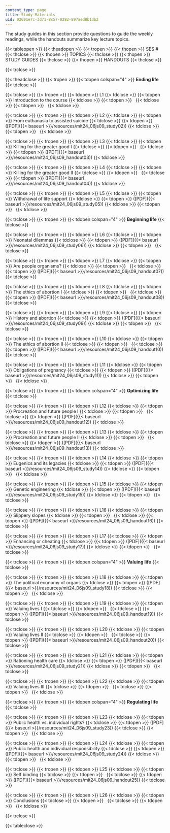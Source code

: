 ```yaml
---
content_type: page
title: Study Materials
uid: 02691e7c-3d71-8c57-0282-897aed8b1db2
---
```


The study guides in this section provide questions to guide the weekly readings, while the handouts summarize key lecture topics.

{{< tableopen >}}
{{< theadopen >}}
{{< tropen >}}
{{< thopen >}}
SES #
{{< thclose >}}
{{< thopen >}}
TOPICS
{{< thclose >}}
{{< thopen >}}
STUDY GUIDES
{{< thclose >}}
{{< thopen >}}
HANDOUTS
{{< thclose >}}

{{< trclose >}}

{{< theadclose >}}
{{< tropen >}}
{{< tdopen colspan="4" >}}
**Ending life**
{{< tdclose >}}

{{< trclose >}}
{{< tropen >}}
{{< tdopen >}}
L1
{{< tdclose >}}
{{< tdopen >}}
Introduction to the course
{{< tdclose >}}
{{< tdopen >}}
 
{{< tdclose >}}
{{< tdopen >}}
 
{{< tdclose >}}

{{< trclose >}}
{{< tropen >}}
{{< tdopen >}}
L2
{{< tdclose >}}
{{< tdopen >}}
From euthanasia to assisted suicide
{{< tdclose >}}
{{< tdopen >}}
([PDF]({{< baseurl >}}/resources/mit24_06js09_study02))
{{< tdclose >}}
{{< tdopen >}}
 
{{< tdclose >}}

{{< trclose >}}
{{< tropen >}}
{{< tdopen >}}
L3
{{< tdclose >}}
{{< tdopen >}}
Killing for the greater good I
{{< tdclose >}}
{{< tdopen >}}
 
{{< tdclose >}}
{{< tdopen >}}
([PDF]({{< baseurl >}}/resources/mit24_06js09_handout03))
{{< tdclose >}}

{{< trclose >}}
{{< tropen >}}
{{< tdopen >}}
L4
{{< tdclose >}}
{{< tdopen >}}
Killing for the greater good II
{{< tdclose >}}
{{< tdopen >}}
 
{{< tdclose >}}
{{< tdopen >}}
([PDF]({{< baseurl >}}/resources/mit24_06js09_handout04))
{{< tdclose >}}

{{< trclose >}}
{{< tropen >}}
{{< tdopen >}}
L5
{{< tdclose >}}
{{< tdopen >}}
Withdrawal of life support
{{< tdclose >}}
{{< tdopen >}}
([PDF]({{< baseurl >}}/resources/mit24_06js09_study05))
{{< tdclose >}}
{{< tdopen >}}
 
{{< tdclose >}}

{{< trclose >}}
{{< tropen >}}
{{< tdopen colspan="4" >}}
**Beginning life**
{{< tdclose >}}

{{< trclose >}}
{{< tropen >}}
{{< tdopen >}}
L6
{{< tdclose >}}
{{< tdopen >}}
Neonatal dilemmas
{{< tdclose >}}
{{< tdopen >}}
([PDF]({{< baseurl >}}/resources/mit24_06js09_study06))
{{< tdclose >}}
{{< tdopen >}}
 
{{< tdclose >}}

{{< trclose >}}
{{< tropen >}}
{{< tdopen >}}
L7
{{< tdclose >}}
{{< tdopen >}}
Are people organisms?
{{< tdclose >}}
{{< tdopen >}}
 
{{< tdclose >}}
{{< tdopen >}}
([PDF]({{< baseurl >}}/resources/mit24_06js09_handout07))
{{< tdclose >}}

{{< trclose >}}
{{< tropen >}}
{{< tdopen >}}
L8
{{< tdclose >}}
{{< tdopen >}}
The ethics of abortion I
{{< tdclose >}}
{{< tdopen >}}
 
{{< tdclose >}}
{{< tdopen >}}
([PDF]({{< baseurl >}}/resources/mit24_06js09_handout08))
{{< tdclose >}}

{{< trclose >}}
{{< tropen >}}
{{< tdopen >}}
L9
{{< tdclose >}}
{{< tdopen >}}
History and abortion
{{< tdclose >}}
{{< tdopen >}}
([PDF]({{< baseurl >}}/resources/mit24_06js09_study09))
{{< tdclose >}}
{{< tdopen >}}
 
{{< tdclose >}}

{{< trclose >}}
{{< tropen >}}
{{< tdopen >}}
L10
{{< tdclose >}}
{{< tdopen >}}
The ethics of abortion II
{{< tdclose >}}
{{< tdopen >}}
 
{{< tdclose >}}
{{< tdopen >}}
([PDF]({{< baseurl >}}/resources/mit24_06js09_handout10))
{{< tdclose >}}

{{< trclose >}}
{{< tropen >}}
{{< tdopen >}}
L11
{{< tdclose >}}
{{< tdopen >}}
Obligations of pregnancy
{{< tdclose >}}
{{< tdopen >}}
([PDF]({{< baseurl >}}/resources/mit24_06js09_study11))
{{< tdclose >}}
{{< tdopen >}}
 
{{< tdclose >}}

{{< trclose >}}
{{< tropen >}}
{{< tdopen colspan="4" >}}
**Optimizing life**
{{< tdclose >}}

{{< trclose >}}
{{< tropen >}}
{{< tdopen >}}
L12
{{< tdclose >}}
{{< tdopen >}}
Procreation and future people I
{{< tdclose >}}
{{< tdopen >}}
 
{{< tdclose >}}
{{< tdopen >}}
([PDF]({{< baseurl >}}/resources/mit24_06js09_handout12))
{{< tdclose >}}

{{< trclose >}}
{{< tropen >}}
{{< tdopen >}}
L13
{{< tdclose >}}
{{< tdopen >}}
Procreation and future people II
{{< tdclose >}}
{{< tdopen >}}
 
{{< tdclose >}}
{{< tdopen >}}
([PDF]({{< baseurl >}}/resources/mit24_06js09_handout13))
{{< tdclose >}}

{{< trclose >}}
{{< tropen >}}
{{< tdopen >}}
L14
{{< tdclose >}}
{{< tdopen >}}
Eugenics and its legacies
{{< tdclose >}}
{{< tdopen >}}
([PDF]({{< baseurl >}}/resources/mit24_06js09_study14))
{{< tdclose >}}
{{< tdopen >}}
 
{{< tdclose >}}

{{< trclose >}}
{{< tropen >}}
{{< tdopen >}}
L15
{{< tdclose >}}
{{< tdopen >}}
Genetic engineering
{{< tdclose >}}
{{< tdopen >}}
([PDF]({{< baseurl >}}/resources/mit24_06js09_study15))
{{< tdclose >}}
{{< tdopen >}}
 
{{< tdclose >}}

{{< trclose >}}
{{< tropen >}}
{{< tdopen >}}
L16
{{< tdclose >}}
{{< tdopen >}}
Slippery slopes
{{< tdclose >}}
{{< tdopen >}}
 
{{< tdclose >}}
{{< tdopen >}}
([PDF]({{< baseurl >}}/resources/mit24_06js09_handout16))
{{< tdclose >}}

{{< trclose >}}
{{< tropen >}}
{{< tdopen >}}
L17
{{< tdclose >}}
{{< tdopen >}}
Enhancing or cheating
{{< tdclose >}}
{{< tdopen >}}
([PDF]({{< baseurl >}}/resources/mit24_06js09_study17))
{{< tdclose >}}
{{< tdopen >}}
 
{{< tdclose >}}

{{< trclose >}}
{{< tropen >}}
{{< tdopen colspan="4" >}}
**Valuing life**
{{< tdclose >}}

{{< trclose >}}
{{< tropen >}}
{{< tdopen >}}
L18
{{< tdclose >}}
{{< tdopen >}}
The political economy of organs
{{< tdclose >}}
{{< tdopen >}}
([PDF]({{< baseurl >}}/resources/mit24_06js09_study18))
{{< tdclose >}}
{{< tdopen >}}
 
{{< tdclose >}}

{{< trclose >}}
{{< tropen >}}
{{< tdopen >}}
L19
{{< tdclose >}}
{{< tdopen >}}
Valuing lives I
{{< tdclose >}}
{{< tdopen >}}
 
{{< tdclose >}}
{{< tdopen >}}
([PDF]({{< baseurl >}}/resources/mit24_06js09_handout19))
{{< tdclose >}}

{{< trclose >}}
{{< tropen >}}
{{< tdopen >}}
L20
{{< tdclose >}}
{{< tdopen >}}
Valuing lives II
{{< tdclose >}}
{{< tdopen >}}
 
{{< tdclose >}}
{{< tdopen >}}
([PDF]({{< baseurl >}}/resources/mit24_06js09_handout20))
{{< tdclose >}}

{{< trclose >}}
{{< tropen >}}
{{< tdopen >}}
L21
{{< tdclose >}}
{{< tdopen >}}
Rationing health care
{{< tdclose >}}
{{< tdopen >}}
([PDF]({{< baseurl >}}/resources/mit24_06js09_study21))
{{< tdclose >}}
{{< tdopen >}}
 
{{< tdclose >}}

{{< trclose >}}
{{< tropen >}}
{{< tdopen >}}
L22
{{< tdclose >}}
{{< tdopen >}}
Valuing lives III
{{< tdclose >}}
{{< tdopen >}}
 
{{< tdclose >}}
{{< tdopen >}}
 
{{< tdclose >}}

{{< trclose >}}
{{< tropen >}}
{{< tdopen colspan="4" >}}
**Regulating life**
{{< tdclose >}}

{{< trclose >}}
{{< tropen >}}
{{< tdopen >}}
L23
{{< tdclose >}}
{{< tdopen >}}
Public health vs. individual rights?
{{< tdclose >}}
{{< tdopen >}}
([PDF]({{< baseurl >}}/resources/mit24_06js09_study23))
{{< tdclose >}}
{{< tdopen >}}
 
{{< tdclose >}}

{{< trclose >}}
{{< tropen >}}
{{< tdopen >}}
L24
{{< tdclose >}}
{{< tdopen >}}
Public health and individual responsibility
{{< tdclose >}}
{{< tdopen >}}
([PDF]({{< baseurl >}}/resources/mit24_06js09_study24))
{{< tdclose >}}
{{< tdopen >}}
 
{{< tdclose >}}

{{< trclose >}}
{{< tropen >}}
{{< tdopen >}}
L25
{{< tdclose >}}
{{< tdopen >}}
Self binding
{{< tdclose >}}
{{< tdopen >}}
 
{{< tdclose >}}
{{< tdopen >}}
([PDF]({{< baseurl >}}/resources/mit24_06js09_handout25))
{{< tdclose >}}

{{< trclose >}}
{{< tropen >}}
{{< tdopen >}}
L26
{{< tdclose >}}
{{< tdopen >}}
Conclusions
{{< tdclose >}}
{{< tdopen >}}
 
{{< tdclose >}}
{{< tdopen >}}
 
{{< tdclose >}}

{{< trclose >}}

{{< tableclose >}}